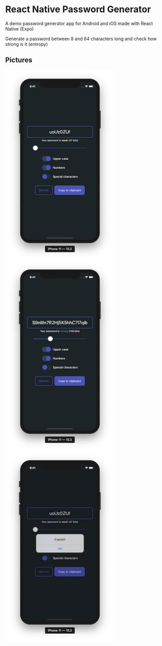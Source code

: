 # React Native Password Generator
A demo password generator app for Android and iOS made with React Native (Expo)

Generate a password between 8 and 64 characters long and check how strong is it (entropy)

## Pictures

<img src="https://github.com/julianpoma/rn-pw-generator/blob/master/screen-2.png" height=600 align="center">

<img src="https://github.com/julianpoma/rn-pw-generator/blob/master/screen-1.png" height=600 align="center">

<img src="https://github.com/julianpoma/rn-pw-generator/blob/master/screen-3.png" height=600 align="center">
